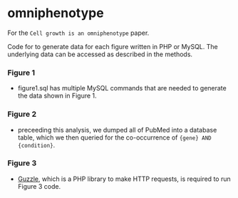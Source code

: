 # omniphenotype
For the `Cell growth is an omniphenotype` paper.

Code for to generate data for each figure written in PHP or MySQL. The underlying data can be accessed as described in the methods.

### Figure 1

- figure1.sql has multiple MySQL commands that are needed to generate the data shown in Figure 1.

### Figure 2

- preceeding this analysis, we dumped all of PubMed into a database table, which we then queried for the co-occurrence of `{gene} AND {condition}`. 

### Figure 3

- [Guzzle](http://docs.guzzlephp.org/en/stable/), which is a PHP library to make HTTP requests, is required to run Figure 3 code. 